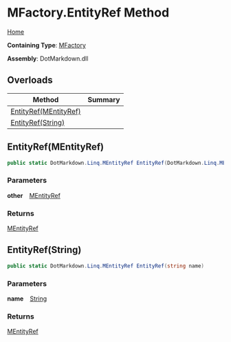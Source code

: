 # MFactory\.EntityRef Method

[Home](../../../../README.md)

**Containing Type**: [MFactory](../README.md)

**Assembly**: DotMarkdown\.dll

## Overloads

| Method | Summary |
| ------ | ------- |
| [EntityRef(MEntityRef)](#DotMarkdown_Linq_MFactory_EntityRef_DotMarkdown_Linq_MEntityRef_) | |
| [EntityRef(String)](#DotMarkdown_Linq_MFactory_EntityRef_System_String_) | |

## EntityRef\(MEntityRef\) <a name="DotMarkdown_Linq_MFactory_EntityRef_DotMarkdown_Linq_MEntityRef_"></a>

```csharp
public static DotMarkdown.Linq.MEntityRef EntityRef(DotMarkdown.Linq.MEntityRef other)
```

### Parameters

**other** &ensp; [MEntityRef](../../MEntityRef/README.md)

### Returns

[MEntityRef](../../MEntityRef/README.md)

## EntityRef\(String\) <a name="DotMarkdown_Linq_MFactory_EntityRef_System_String_"></a>

```csharp
public static DotMarkdown.Linq.MEntityRef EntityRef(string name)
```

### Parameters

**name** &ensp; [String](https://docs.microsoft.com/en-us/dotnet/api/system.string)

### Returns

[MEntityRef](../../MEntityRef/README.md)

